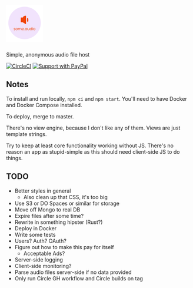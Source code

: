 # [![some.audio](./public/logo-small.png)](https://some.audio)

Simple, anonymous audio file host

[![CircleCI](https://circleci.com/gh/zacanger/some.audio.svg?style=svg)](https://circleci.com/gh/zacanger/some.audio) [![Support with PayPal](https://img.shields.io/badge/paypal-donate-yellow.png)](https://paypal.me/zacanger)

## Notes

To install and run locally, `npm ci` and `npm start`. You'll need to have
Docker and Docker Compose installed.

To deploy, merge to master.

There's no view engine, because I don't like any of them. Views are just
template strings.

Try to keep at least core functionality working without JS. There's no reason an
app as stupid-simple as this should need client-side JS to do things.

## TODO

* Better styles in general
  * Also clean up that CSS, it's too big
* Use S3 or DO Spaces or similar for storage
* Move off Mongo to real DB
* Expire files after some time?
* Rewrite in something hipster (Rust?)
* Deploy in Docker
* Write some tests
* Users? Auth? OAuth?
* Figure out how to make this pay for itself
  * Acceptable Ads?
* Server-side logging
* Client-side monitoring?
* Parse audio files server-side if no data provided
* Only run Circle GH workflow and Circle builds on tag
